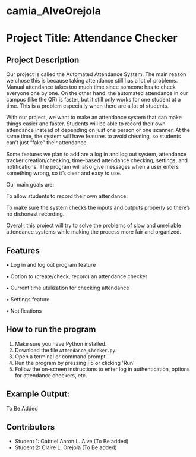 # camia_AlveOrejola
# Project Title: Attendance Checker

## Project Description
Our project is called the Automated Attendance System. The main reason we chose this is because taking attendance still has a lot of problems. Manual attendance takes too much time since someone has to check everyone one by one. On the other hand, the automated attendance in our campus (like the QR) is faster, but it still only works for one student at a time. This is a problem especially when there are a lot of students.

With our project, we want to make an attendance system that can make things easier and faster. Students will be able to record their own attendance instead of depending on just one person or one scanner. At the same time, the system will have features to avoid cheating, so students can’t just “fake” their attendance.

Some features we plan to add are a log in and log out system, attendance tracker creation/checking, time-based attendance checking, settings, and notifications. The program will also give messages when a user enters something wrong, so it’s clear and easy to use.

Our main goals are:

To allow students to record their own attendance.

To make sure the system checks the inputs and outputs properly so there’s no dishonest recording.

Overall, this project will try to solve the problems of slow and unreliable attendance systems while making the process more fair and organized.

## Features
• Log in and log out program feature

• Option to (create/check, record) an attendance checker

• Current time utulization for checking attendance 

• Settings feature
 
• Notifications
 
## How to run the program
1. Make sure you have Python installed.
2. Download the file `Attendance_Checker.py`.
3. Open a terminal or command prompt.
4. Run the program by pressing F5 or clicking 'Run' 
5. Follow the on-screen instructions to enter log in authentication, options for attendance checkers, etc.

## Example Output:
To Be Added

## Contributors
- Student 1: Gabriel Aaron L. Alve (To Be added)
- Student 2: Claire L. Orejola (To Be added)
